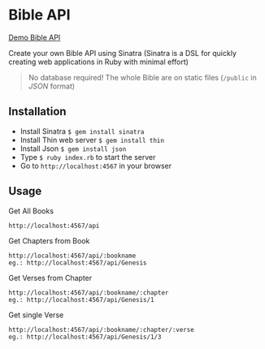 # Bible API

[Demo Bible API](https://guarded-beyond-9967.herokuapp.com/)

Create your own Bible API using Sinatra (Sinatra is a DSL for quickly creating web applications in Ruby with minimal effort)

> No database required! The whole Bible are on static files (`/public` in *JSON* format)

## Installation

* Install Sinatra `$ gem install sinatra`
* Install Thin web server `$ gem install thin`
* Install Json `$ gem install json`
* Type `$ ruby index.rb` to start the server
* Go to `http://localhost:4567` in your browser


## Usage

Get All Books

    http://localhost:4567/api

Get Chapters from Book

    http://localhost:4567/api/:bookname
    eg.: http://localhost:4567/api/Genesis

Get Verses from Chapter

    http://localhost:4567/api/:bookname/:chapter
    eg.: http://localhost:4567/api/Genesis/1

Get single Verse

    http://localhost:4567/api/:bookname/:chapter/:verse
    eg.: http://localhost:4567/api/Genesis/1/3
